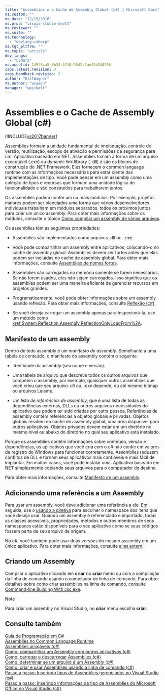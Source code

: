 ```yaml
---
title: "Assemblies e o Cache de Assembly Global (c#) | Microsoft Docs"
ms.custom: ""
ms.date: "12/15/2016"
ms.prod: "visual-studio-dev14"
ms.reviewer: ""
ms.suite: ""
ms.technology: 
  - "devlang-csharp"
ms.tgt_pltfrm: ""
ms.topic: "article"
dev_langs: 
  - "CSharp"
ms.assetid: 149f5ca5-5b34-4746-9542-1ae43b2d0256
caps.latest.revision: 3
caps.handback.revision: 3
author: "BillWagner"
ms.author: "wiwagn"
manager: "wpickett"
---
```

# Assemblies e o Cache de Assembly Global (c#)
[!INCLUDE[vs2017banner](../../../../csharp/includes/vs2017banner.md)]

Assemblies formam a unidade fundamental de implantação, controle de versão, reutilização, escopo de ativação e permissões de segurança para um. Aplicativo baseado em NET. Assemblies tomam a forma de um arquivo executável \(.exe\) ou dynamic link library \(. dll\) e são os blocos de construção do .NET Framework. Eles fornecem o common language runtime com as informações necessárias para estar ciente das implementações de tipo. Você pode pensar em um assembly como uma coleção de tipos e recursos que formam uma unidade lógica de funcionalidade e são construídos para trabalharem juntos.  
  
 Os assemblies podem conter um ou mais módulos. Por exemplo, projetos maiores podem ser planejados uma forma que vários desenvolvedores individuais trabalham em módulos separados, todos os próximos juntos para criar um único assembly. Para obter mais informações sobre os módulos, consulte o tópico [Como compilar um assembly de vários arquivos](../Topic/How%20to:%20Build%20a%20Multifile%20Assembly.md).  
  
 Os assemblies têm as seguintes propriedades:  
  
-   Assemblies são implementados como arquivos. dll ou. .exe.  
  
-   Você pode compartilhar um assembly entre aplicativos, colocando\-o no cache de assembly global. Assemblies devem ser fortes antes que elas podem ser incluídas no cache de assembly global. Para obter mais informações, consulte [Assemblies de nomes fortes](../Topic/Strong-Named%20Assemblies.md).  
  
-   Assemblies são carregados na memória somente se forem necessários. Se não forem usados, eles não sejam carregados. Isso significa que os assemblies podem ser uma maneira eficiente de gerenciar recursos em projetos grandes.  
  
-   Programaticamente, você pode obter informações sobre um assembly usando reflexão. Para obter mais informações, consulte [Reflexão \(c\#\)](../../../../csharp/programming-guide/concepts/reflection.md).  
  
-   Se você deseja carregar um assembly apenas para inspecioná\-la, use um método como <xref:System.Reflection.Assembly.ReflectionOnlyLoadFrom%2A>.  
  
## Manifesto de um assembly  
 Dentro de todo assembly é um *manifesto do assembly*. Semelhante a uma tabela de conteúdo, o manifesto do assembly contém o seguinte:  
  
-   Identidade do assembly \(seu nome e versão\).  
  
-   Uma tabela de arquivo que descreve todos os outros arquivos que compõem o assembly, por exemplo, quaisquer outros assemblies que você criou que seu arquivo. dll ou. .exe depende, ou até mesmo bitmap ou arquivos Leiame.  
  
-   Um *lista de referências de assembly*, que é uma lista de todas as dependências externas, DLLs ou outros arquivos necessidades do aplicativo que podem ter sido criadas por outra pessoa. Referências de assembly contêm referências a objetos globais e privadas. Objetos globais residem no cache de assembly global, uma área disponível para outros aplicativos. Objetos privados devem estar em um diretório no mesmo nível ou abaixo do diretório no qual seu aplicativo está instalado.  
  
 Porque os assemblies contêm informações sobre conteúdo, versão e dependências, os aplicativos que você cria com o c\# não confie em valores de registro do Windows para funcionar corretamente. Assemblies reduzem conflitos de DLL e tornam seus aplicativos mais confiáveis e mais fácil de implantar. Em muitos casos, você pode instalar uma. Aplicativo baseado em NET simplesmente copiando seus arquivos para o computador de destino.  
  
 Para obter mais informações, consulte [Manifesto de um assembly](../Topic/Assembly%20Manifest.md).  
  
## Adicionando uma referência a um Assembly  
 Para usar um assembly, você deve adicionar uma referência a ele. Em seguida, use o [usando a diretiva](../../../../csharp/language-reference/keywords/using-directive.md) para escolher o namespace dos itens que você deseja usar. Quando um assembly é referenciado e importado, todas as classes acessíveis, propriedades, métodos e outros membros de seus namespaces estão disponíveis para o seu aplicativo como se seus códigos fossem parte de seu arquivo de origem.  
  
 No c\#, você também pode usar duas versões do mesmo assembly em um único aplicativo. Para obter mais informações, consulte [alias extern](../../../../csharp/language-reference/keywords/extern-alias.md).  
  
## Criando um Assembly  
 Compilar o aplicativo clicando em **criar** no **criar** menu ou com a compilação da linha de comando usando o compilador de linha de comando. Para obter detalhes sobre como criar assemblies na linha de comando, consulte [Command\-line Building With csc.exe](../../../../csharp/language-reference/compiler-options/command-line-building-with-csc-exe.md).  
  
> [!NOTE]
>  Para criar um assembly no Visual Studio, no **criar** menu escolha **criar**.  
  
## Consulte também  
 [Guia de Programação em C\#](../../../../csharp/programming-guide/index.md)   
 [Assemblies no Common Language Runtime](../Topic/Assemblies%20in%20the%20Common%20Language%20Runtime.md)   
 [Assemblies amigáveis \(c\#\)](../../../../csharp/programming-guide/concepts/assemblies-gac/friend-assemblies.md)   
 [Como: compartilhar um Assembly com outros aplicativos \(c\#\)](../../../../csharp/programming-guide/concepts/assemblies-gac/how-to-share-an-assembly-with-other-applications.md)   
 [Como: carregar e descarregar Assemblies \(c\#\)](../../../../csharp/programming-guide/concepts/assemblies-gac/how-to-load-and-unload-assemblies.md)   
 [Como: determinar se um arquivo é um Assembly \(c\#\)](../Topic/How%20to:%20Determine%20If%20a%20File%20Is%20an%20Assembly%20\(C%23\).md)   
 [Como: criar e usar Assemblies usando a linha de comando \(c\#\)](../../../../csharp/programming-guide/concepts/assemblies-gac/how-to-create-and-use-assemblies-using-the-command-line.md)   
 [Passo a passo: Inserindo tipos de Assemblies gerenciados no Visual Studio \(c\#\)](../../../../csharp/programming-guide/concepts/assemblies-gac/walkthrough-embedding-types-from-managed-assemblies-in-visual-studio.md)   
 [Passo a passo: Inserindo informações de tipo de Assemblies do Microsoft Office no Visual Studio \(c\#\)](../../../../csharp/programming-guide/concepts/assemblies-gac/walkthrough-embedding-type-information-from-microsoft-office-assemblies.md)